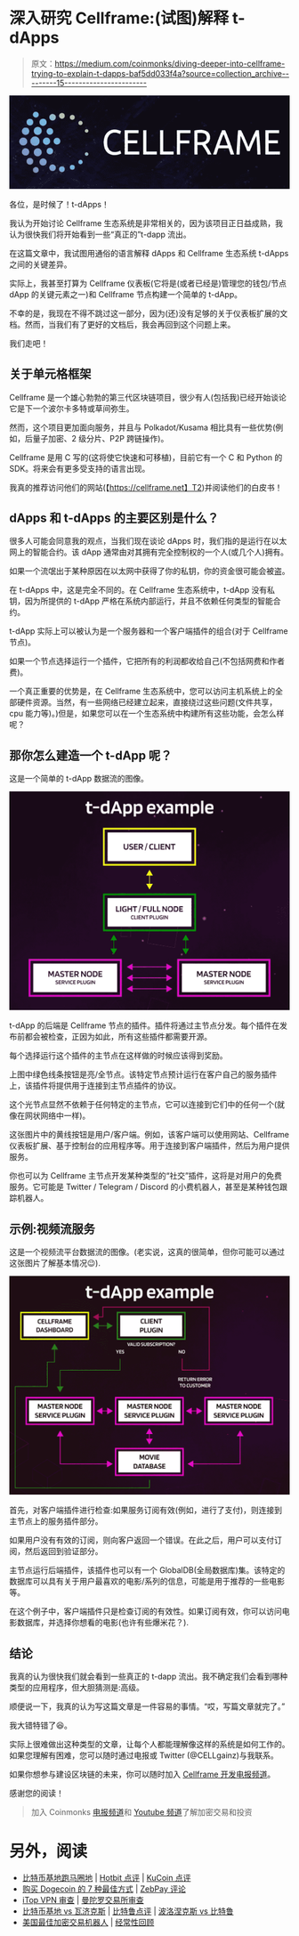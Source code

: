 # 深入研究 Cellframe:(试图)解释 t-dApps

> 原文：<https://medium.com/coinmonks/diving-deeper-into-cellframe-trying-to-explain-t-dapps-baf5dd033f4a?source=collection_archive---------15----------------------->

![](img/d96d2e89e5bb12df2d7cbad0b3e57624.png)

各位，是时候了！t-dApps！

我认为开始讨论 Cellframe 生态系统是非常相关的，因为该项目正日益成熟，我认为很快我们将开始看到一些“真正的”t-dapp 流出。

在这篇文章中，我试图用通俗的语言解释 dApps 和 Cellframe 生态系统 t-dApps 之间的关键差异。

实际上，我甚至打算为 Cellframe 仪表板(它将是(或者已经是)管理您的钱包/节点 dApp 的关键元素之一)和 Cellframe 节点构建一个简单的 t-dApp。

不幸的是，我现在不得不跳过这一部分，因为(还)没有足够的关于仪表板扩展的文档。然而，当我们有了更好的文档后，我会再回到这个问题上来。

我们走吧！

## 关于单元格框架

Cellframe 是一个雄心勃勃的第三代区块链项目，很少有人(包括我)已经开始谈论它是下一个波尔卡多特或草间弥生。

然而，这个项目更加面向服务，并且与 Polkadot/Kusama 相比具有一些优势(例如，后量子加密、2 级分片、P2P 跨链操作)。

Cellframe 是用 C 写的(这将使它快速和可移植)，目前它有一个 C 和 Python 的 SDK。将来会有更多受支持的语言出现。

我真的推荐访问他们的网站(【https://cellframe.net】T2)并阅读他们的白皮书！

## dApps 和 t-dApps 的主要区别是什么？

很多人可能会同意我的观点，当我们现在谈论 dApps 时，我们指的是运行在以太网上的智能合约。该 dApp 通常由对其拥有完全控制权的一个人(或几个人)拥有。

如果一个流氓出于某种原因在以太网中获得了你的私钥，你的资金很可能会被盗。

在 t-dApps 中，这是完全不同的。在 Cellframe 生态系统中，t-dApp 没有私钥，因为所提供的 t-dApp 严格在系统内部运行，并且不依赖任何类型的智能合约。

t-dApp 实际上可以被认为是一个服务器和一个客户端插件的组合(对于 Cellframe 节点)。

如果一个节点选择运行一个插件，它把所有的利润都收给自己(不包括网费和作者费)。

一个真正重要的优势是，在 Cellframe 生态系统中，您可以访问主机系统上的全部硬件资源。当然，有一些网络已经建立起来，直接绕过这些问题(文件共享，cpu 能力等)。)但是，如果您可以在一个生态系统中构建所有这些功能，会怎么样呢？

## 那你怎么建造一个 t-dApp 呢？

这是一个简单的 t-dApp 数据流的图像。

![](img/f31fbbc19c06ee640fde736497b3f136.png)

t-dApp 的后端是 Cellframe 节点的插件。插件将通过主节点分发。每个插件在发布前都会被检查，正因为如此，所有这些插件都需要开源。

每个选择运行这个插件的主节点在这样做的时候应该得到奖励。

上图中绿色线条按钮是亮/全节点。该特定节点预计运行在客户自己的服务插件上，该插件将提供用于连接到主节点插件的协议。

这个光节点显然不依赖于任何特定的主节点，它可以连接到它们中的任何一个(就像在网状网络中一样)。

这张图片中的黄线按钮是用户/客户端。例如，该客户端可以使用网站、Cellframe 仪表板扩展、基于控制台的应用程序等。用于连接到客户端插件，然后为用户提供服务。

你也可以为 Cellframe 主节点开发某种类型的“社交”插件，这将是对用户的免费服务。它可能是 Twitter / Telegram / Discord 的小费机器人，甚至是某种钱包跟踪机器人。

## 示例:视频流服务

这是一个视频流平台数据流的图像。(老实说，这真的很简单，但你可能可以通过这张图片了解基本情况😉).

![](img/6bf3935ca8bf0b9e2ec1a0add435ed76.png)

首先，对客户端插件进行检查:如果服务订阅有效(例如，进行了支付)，则连接到主节点上的服务插件部分。

如果用户没有有效的订阅，则向客户返回一个错误。在此之后，用户可以支付订阅，然后返回到验证部分。

主节点运行后端插件，该插件也可以有一个 GlobalDB(全局数据库)集。该特定的数据库可以具有关于用户最喜欢的电影/系列的信息，可能是用于推荐的一些电影等。

在这个例子中，客户端插件只是检查订阅的有效性。如果订阅有效，你可以访问电影数据库，并选择你想看的电影(也许有些爆米花？).

## 结论

我真的认为很快我们就会看到一些真正的 t-dapp 流出。我不确定我们会看到哪种类型的应用程序，但大胆猜测是:高级。

顺便说一下，我真的认为写这篇文章是一件容易的事情。“哎，写篇文章就完了。”

我大错特错了😆。

实际上很难做出这种类型的文章，让每个人都能理解像这样的系统是如何工作的。如果您理解有困难，您可以随时通过电报或 Twitter (@CELLgainz)与我联系。

如果你想参与建设区块链的未来，你可以随时加入 [Cellframe 开发电报频道](https://t.me/cellframe_dev_en)。

感谢您的阅读！

> 加入 Coinmonks [电报频道](https://t.me/coincodecap)和 [Youtube 频道](https://www.youtube.com/c/coinmonks/videos)了解加密交易和投资

# 另外，阅读

*   [比特币基地跑马圈地](https://coincodecap.com/coinbase-staking) | [Hotbit 点评](/coinmonks/hotbit-review-cd5bec41dafb) | [KuCoin 点评](https://coincodecap.com/kucoin-review)
*   [购买 Dogecoin 的 7 种最佳方式](https://coincodecap.com/ways-to-buy-dogecoin) | [ZebPay 评论](https://coincodecap.com/zebpay-review)
*   [iTop VPN 审查](https://coincodecap.com/itop-vpn-review) | [曼陀罗交易所审查](https://coincodecap.com/mandala-exchange-review)
*   [比特币基地 vs 瓦济克斯](https://coincodecap.com/coinbase-vs-wazirx) | [比特鲁点评](https://coincodecap.com/bitrue-review) | [波洛涅克斯 vs 比特鲁](https://coincodecap.com/poloniex-vs-bittrex)
*   [美国最佳加密交易机器人](https://coincodecap.com/crypto-trading-bots-in-the-us) | [经常性回顾](https://coincodecap.com/changelly-review)